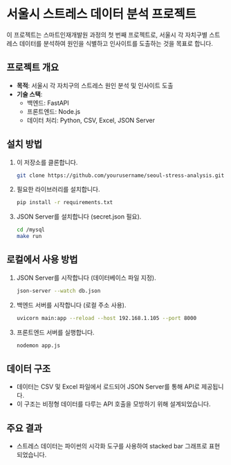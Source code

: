 # 서울시 스트레스 데이터 분석 프로젝트

이 프로젝트는 스마트인재개발원 과정의 첫 번째 프로젝트로, 서울시 각 자치구별 스트레스 데이터를 분석하여 원인을 식별하고 인사이트를 도출하는 것을 목표로 합니다.

## 프로젝트 개요

- **목적**: 서울시 각 자치구의 스트레스 원인 분석 및 인사이트 도출
- **기술 스택**: 
  - 백엔드: FastAPI
  - 프론트엔드: Node.js
  - 데이터 처리: Python, CSV, Excel, JSON Server

## 설치 방법

1. 이 저장소를 클론합니다.
    ```bash
    git clone https://github.com/yourusername/seoul-stress-analysis.git
    ```
2. 필요한 라이브러리를 설치합니다.
    ```bash
    pip install -r requirements.txt
    ```
3. JSON Server를 설치합니다 (secret.json 필요).
    ```bash
    cd /mysql
    make run
    ```

## 로컬에서 사용 방법

1. JSON Server를 시작합니다 (데이터베이스 파일 지정).
    ```bash
    json-server --watch db.json
    ```
2. 백엔드 서버를 시작합니다 (로컬 주소 사용).
    ```bash
    uvicorn main:app --reload --host 192.168.1.105 --port 8000
    ```
3. 프론트엔드 서버를 실행합니다.
    ```bash
    nodemon app.js
    ```

## 데이터 구조

- 데이터는 CSV 및 Excel 파일에서 로드되어 JSON Server를 통해 API로 제공됩니다.
- 이 구조는 비정형 데이터를 다루는 API 호출을 모방하기 위해 설계되었습니다.

## 주요 결과

- 스트레스 데이터는 파이썬의 시각화 도구를 사용하여 stacked bar 그래프로 표현되었습니다.
<!--
- 분석 결과, 특정 자치구에서 스트레스 원인과 그 영향력에 대한 중요한 인사이트를 제공하였습니다. 
->

